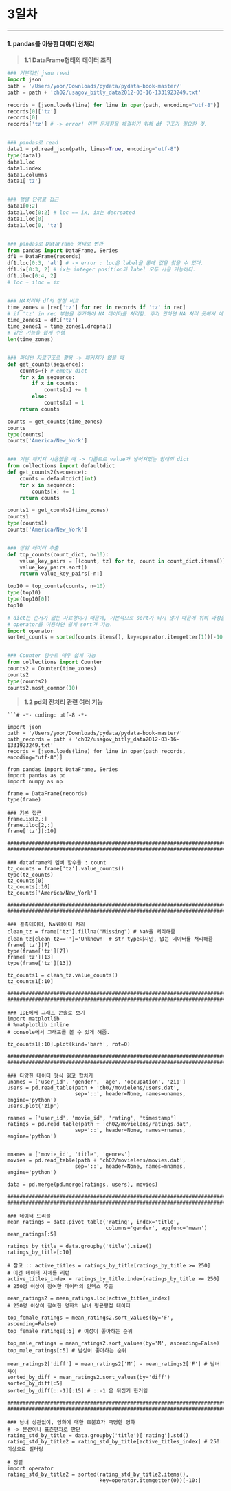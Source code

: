 # 3일차 


-----------------------


#### **1. pandas를 이용한 데이터 전처리**


> **1.1 DataFrame형태의 데이터 조작**

```python
### 기본적인 json read
import json
path = '/Users/yoon/Downloads/pydata/pydata-book-master/'
path = path + 'ch02/usagov_bitly_data2012-03-16-1331923249.txt'

records = [json.loads(line) for line in open(path, encoding="utf-8")]
records[0]['tz']
records[0]
records['tz'] # -> error! 이런 문제점을 해결하기 위해 df 구조가 필요한 것.


### pandas로 read
data1 = pd.read_json(path, lines=True, encoding="utf-8")
type(data1)
data1.loc
data1.index
data1.columns
data1['tz']


### 행렬 단위로 접근
data1[0:2]
data1.loc[0:2] # loc == ix, ix는 decreated
data1.loc[0]
data1.loc[0, 'tz']


### pandas로 DataFrame 형태로 변환
from pandas import DataFrame, Series
df1 = DataFrame(records)
df1.loc[0:3, 'al'] # -> error : loc은 label을 통해 값을 찾을 수 있다.
df1.ix[0:3, 2] # ix는 integer position과 label 모두 사용 가능하다.
df1.iloc[0:4, 2]
# loc + iloc = ix


### NA처리와 df의 장점 비교
time_zones = [rec['tz'] for rec in records if 'tz' in rec]
# if 'tz' in rec 부분을 추가해야 NA 데이터를 처리함. 추가 안하면 NA 처리 못해서 에러.
time_zones1 = df1['tz']
time_zones1 = time_zones1.dropna()
# 같은 기능을 쉽게 수행
len(time_zones)


### 파이썬 자료구조로 활용 -> 패키지가 없을 때
def get_counts(sequence):
    counts={} # empty dict
    for x in sequence:
        if x in counts:
            counts[x] += 1
        else:
            counts[x] = 1
    return counts

counts = get_counts(time_zones)
counts
type(counts)
counts['America/New_York']


### 기본 패키지 사용했을 때 -> 디폴트로 value가 넣어져있는 형태의 dict
from collections import defaultdict
def get_counts2(sequence):
    counts = defaultdict(int)
    for x in sequence:
        counts[x] += 1
    return counts

counts1 = get_counts2(time_zones)
counts1
type(counts1)
counts['America/New_York']


### 상위 데이터 추출
def top_counts(count_dict, n=10):
    value_key_pairs = [(count, tz) for tz, count in count_dict.items()]
    value_key_pairs.sort()
    return value_key_pairs[-n:]

top10 = top_counts(counts, n=10)
type(top10)
type(top10[0])
top10

# dict는 순서가 없는 자료형이기 때문에, 기본적으로 sort가 되지 않기 때문에 위의 과정을 거침.
# operator를 이용하면 쉽게 sort가 가능.
import operator
sorted_counts = sorted(counts.items(), key=operator.itemgetter(1))[-10:]


### Counter 함수로 매우 쉽게 가능
from collections import Counter
counts2 = Counter(time_zones)
counts2
type(counts2)
counts2.most_common(10)
```

> **1.2 pd의 전처리 관련 여러 기능**

```
```# -*- coding: utf-8 -*-

import json
path = '/Users/yoon/Downloads/pydata/pydata-book-master/'
path_records = path + 'ch02/usagov_bitly_data2012-03-16-1331923249.txt'
records = [json.loads(line) for line in open(path_records, encoding="utf-8")]

from pandas import DataFrame, Series
import pandas as pd
import numpy as np

frame = DataFrame(records)
type(frame)

### 기본 접근
frame.ix[2,:]
frame.iloc[2,:]
frame['tz'][:10]

###############################################################################
###############################################################################

### dataframe의 멤버 함수들 : count
tz_counts = frame['tz'].value_counts()
type(tz_counts)
tz_counts[0]
tz_counts[:10]
tz_counts['America/New_York']

###############################################################################
###############################################################################

### 결측데이터, NaN데이터 처리
clean_tz = frame['tz'].fillna("Missing") # NaN을 처리해줌
clean_tz[clean_tz=='']='Unknown' # str type이지만, 없는 데이터를 처리해줌
frame['tz'][7]
type(frame['tz'][7])
frame['tz'][13]
type(frame['tz'][13])

tz_counts1 = clean_tz.value_counts()
tz_counts1[:10]

###############################################################################
###############################################################################

### IDE에서 그래프 콘솔로 보기
import matplotlib
# %matplotlib inline 
# console에서 그래프를 볼 수 있게 해줌.

tz_counts1[:10].plot(kind='barh', rot=0)

###############################################################################
###############################################################################

### 다양한 데이터 형식 읽고 합치기
unames = ['user_id', 'gender', 'age', 'occupation', 'zip']
users = pd.read_table(path + 'ch02/movielens/users.dat', 
                      sep='::', header=None, names=unames, engine='python')
users.plot('zip')

rnames = ['user_id', 'movie_id', 'rating', 'timestamp']
ratings = pd.read_table(path + 'ch02/movielens/ratings.dat', 
                      sep='::', header=None, names=rnames, engine='python')


mnames = ['movie_id', 'title', 'genres']
movies = pd.read_table(path + 'ch02/movielens/movies.dat', 
                      sep='::', header=None, names=mnames, engine='python')

data = pd.merge(pd.merge(ratings, users), movies)

###############################################################################
###############################################################################

### 데이터 드리블
mean_ratings = data.pivot_table('rating', index='title', 
                                columns='gender', aggfunc='mean')
mean_ratings[:5]

ratings_by_title = data.groupby('title').size()
ratings_by_title[:10]

# 참고 :: active_titles = ratings_by_title[ratings_by_title >= 250] 
# 이건 데이터 자체를 리턴
active_titles_index = ratings_by_title.index[ratings_by_title >= 250] 
# 250명 이상이 참여한 데이터의 인덱스 추출

mean_ratings2 = mean_ratings.loc[active_titles_index] 
# 250명 이상이 참여한 영화의 남녀 평균평점 데이터

top_female_ratings = mean_ratings2.sort_values(by='F', ascending=False)
top_female_ratings[:5] # 여성이 좋아하는 순위

top_male_ratings = mean_ratings2.sort_values(by='M', ascending=False)
top_male_ratings[:5] # 남성이 좋아하는 순위

mean_ratings2['diff'] = mean_ratings2['M'] - mean_ratings2['F'] # 남녀차이
sorted_by_diff = mean_ratings2.sort_values(by='diff')
sorted_by_diff[:5]
sorted_by_diff[::-1][:15] # ::-1 은 뒤집기 한거임

###############################################################################
###############################################################################

### 남녀 상관없이, 영화에 대한 호불호가 극명한 영화
# -> 분산이나 표준편차로 판단
rating_std_by_title = data.groupby('title')['rating'].std()
rating_std_by_title2 = rating_std_by_title[active_titles_index] # 250이상으로 필터링

# 정렬
import operator
rating_std_by_title2 = sorted(rating_std_by_title2.items(), 
                              key=operator.itemgetter(0))[-10:]